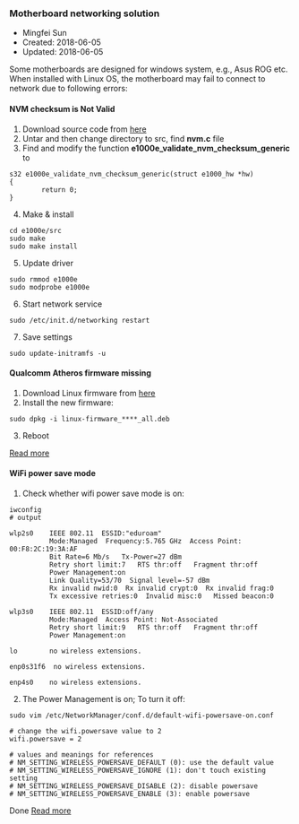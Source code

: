 ### Motherboard networking solution 

* Mingfei Sun
* Created: 2018-06-05
* Updated: 2018-06-05

Some motherboards are designed for windows system, e.g., Asus ROG etc. When installed with Linux OS, the motherboard may fail to connect to network due to following errors:

#### NVM checksum is Not Valid
1. Download source code from [here](https://downloadcenter.intel.com/download/15817/-PCI-E-Linux-)
2. Untar and then change directory to src, find **nvm.c** file
3. Find and modify the function **e1000e_validate_nvm_checksum_generic** to 
```
s32 e1000e_validate_nvm_checksum_generic(struct e1000_hw *hw)
{
        return 0;
}
```
4. Make & install
```
cd e1000e/src
sudo make
sudo make install
```
5. Update driver
```
sudo rmmod e1000e
sudo modprobe e1000e
```
6. Start network service
```
sudo /etc/init.d/networking restart
```
7. Save settings
```
sudo update-initramfs -u
```

#### Qualcomm Atheros firmware missing
1. Download Linux firmware from [here](https://launchpad.net/ubuntu/xenial/+package/linux-firmware)
2. Install the new firmware:
```
sudo dpkg -i linux-firmware_****_all.deb
```
3. Reboot

[Read more](https://askubuntu.com/questions/607707/ath10k-installation)

#### WiFi power save mode
1. Check whether wifi power save mode is on:
```
iwconfig
# output 

wlp2s0    IEEE 802.11  ESSID:"eduroam"  
          Mode:Managed  Frequency:5.765 GHz  Access Point: 00:F8:2C:19:3A:AF   
          Bit Rate=6 Mb/s   Tx-Power=27 dBm   
          Retry short limit:7   RTS thr:off   Fragment thr:off
          Power Management:on
          Link Quality=53/70  Signal level=-57 dBm  
          Rx invalid nwid:0  Rx invalid crypt:0  Rx invalid frag:0
          Tx excessive retries:0  Invalid misc:0   Missed beacon:0

wlp3s0    IEEE 802.11  ESSID:off/any  
          Mode:Managed  Access Point: Not-Associated   
          Retry short limit:9   RTS thr:off   Fragment thr:off
          Power Management:on
          
lo        no wireless extensions.

enp0s31f6  no wireless extensions.

enp4s0    no wireless extensions.
```

2. The Power Management is on; To turn it off:
```
sudo vim /etc/NetworkManager/conf.d/default-wifi-powersave-on.conf

# change the wifi.powersave value to 2
wifi.powersave = 2

# values and meanings for references
# NM_SETTING_WIRELESS_POWERSAVE_DEFAULT (0): use the default value
# NM_SETTING_WIRELESS_POWERSAVE_IGNORE (1): don't touch existing setting
# NM_SETTING_WIRELESS_POWERSAVE_DISABLE (2): disable powersave
# NM_SETTING_WIRELESS_POWERSAVE_ENABLE (3): enable powersave
```

Done
[Read more](https://unix.stackexchange.com/questions/269661/how-to-turn-off-wireless-power-management-permanently)

